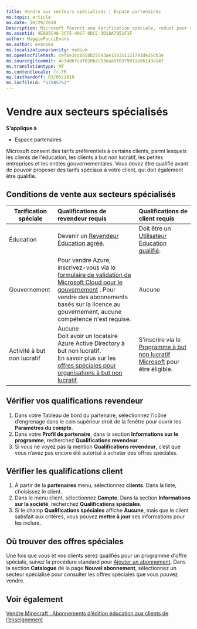 ```yaml
---
title: Vendre aux secteurs spécialisés | Espace partenaires
ms.topic: article
ms.date: 10/29/2018
Description: Microsoft fournit une tarification spéciale, réduit pour sélectionner des groupes de clients, notamment les clients de l’éducation, à but non lucratif et les utilisateurs du gouvernement.
ms.assetid: 4E085C48-3CF5-49CF-9DCC-3D18A7051F1F
author: MaggiePucciEvans
ms.author: evansma
ms.localizationpriority: medium
ms.openlocfilehash: cef6e3cc6b5bb25593ae150351121793de26cb3e
ms.sourcegitcommit: 4c34d6fcaf020bcc53eaa5f0379011a56149a14f
ms.translationtype: MT
ms.contentlocale: fr-FR
ms.lasthandoff: 03/05/2019
ms.locfileid: "57585752"
---
```

# <a name="sell-to-specialized-industries"></a>Vendre aux secteurs spécialisés

**S’applique à**

-  Espace partenaires

Microsoft consent des tarifs préférentiels à certains clients, parmi lesquels les clients de l'éducation, les clients à but non lucratif, les petites entreprises et les entités gouvernementales. Vous devez être qualifié avant de pouvoir proposer des tarifs spéciaux à votre client, qui doit également être qualifié. 

## <a name="requirements-to-sell-to-specialized-industries"></a>Conditions de vente aux secteurs spécialisés

|**Tarification spéciale**   |**Qualifications de revendeur requis**   |**Qualifications de client requis**   |
|----------------------------|:---------------------------------|:------------------------------------------|
|Éducation   |Devenir un [Revendeur Éducation agréé](https://www.mepn.com).   | Doit être un [Utilisateur Éducation qualifié](https://www.microsoftvolumelicensing.com/DocumentSearch.aspx?Mode=3&DocumentTypeId=7).   |
|Gouvernement   |Pour vendre Azure, inscrivez-vous via le [formulaire de validation de Microsoft Cloud pour le gouvernement](https://azuregov.microsoft.com/csp) . Pour vendre des abonnements basés sur la licence au gouvernement, aucune compétence n'est requise.|   Aucune|
|Activité à but non lucratif  |Aucune<br>Doit avoir un locataire Azure Active Directory à but non lucratif.<br>En savoir plus sur les [offres spéciales pour organisations à but non lucratif](https://assetsprod.microsoft.com/mpn/en-us/nonprofit-skus-in-csp-faq.pdf).   |S’inscrire via le [Programme à but non lucratif Microsoft](https://nonprofit.microsoft.com/#/register) pour être éligible.   |


## <a name="check-your-reseller-qualifications"></a>Vérifier vos qualifications revendeur

1.  Dans votre Tableau de bord du partenaire, sélectionnez l’icône d’engrenage dans le coin supérieur droit de la fenêtre pour ouvrir les **Paramètres du compte**.
2.  Dans votre **Profil de partenaire**, dans la section **Informations sur le programme**, recherchez **Qualifications revendeur**.
3.  Si vous ne voyez pas la mention **Qualifications revendeur**, c’est que vous n’avez pas encore été autorisé à acheter des offres spéciales.

## <a name="check-the-customer-qualifications"></a>Vérifier les qualifications client

1.  À partir de la **partenaires** menu, sélectionnez **clients**. Dans la liste, choisissez le client.
2.  Dans le menu client, sélectionnez **Compte**. Dans la section **Informations sur la société**, recherchez **Qualifications spéciales**.
3.  Si le champ **Qualifications spéciales** affiche **Aucune**, mais que le client satisfait aux critères, vous pouvez **mettre à jour** ses informations pour les inclure.

## <a name="where-to-find-special-offers"></a>Où trouver des offres spéciales

Une fois que vous et vos clients serez qualifiés pour un programme d'offre spéciale, suivez la procédure standard pour [Ajouter un abonnement](create-a-new-subscription.md). Dans la section **Catalogue** de la page **Nouvel abonnement**, sélectionnez un secteur spécialisé pour consulter les offres spéciales que vous pouvez vendre.

## <a name="see-also"></a>Voir également

[Vendre Minecraft : Abonnements d’édition éducation aux clients de l’enseignement](minecraft-subscriptions.md)


 

 

 




